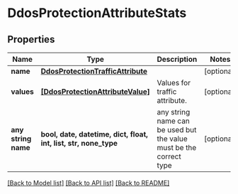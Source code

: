 # DdosProtectionAttributeStats


## Properties
Name | Type | Description | Notes
------------ | ------------- | ------------- | -------------
**name** | [**DdosProtectionTrafficAttribute**](DdosProtectionTrafficAttribute.md) |  | [optional] 
**values** | [**[DdosProtectionAttributeValue]**](DdosProtectionAttributeValue.md) | Values for traffic attribute. | [optional] 
**any string name** | **bool, date, datetime, dict, float, int, list, str, none_type** | any string name can be used but the value must be the correct type | [optional]

[[Back to Model list]](../README.md#documentation-for-models) [[Back to API list]](../README.md#documentation-for-api-endpoints) [[Back to README]](../README.md)


